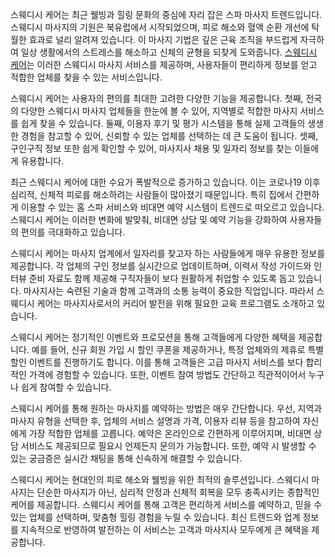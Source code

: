 <p>스웨디시 케어는 최근 웰빙과 힐링 문화의 중심에 자리 잡은 스파 마사지 트렌드입니다. 스웨디시 마사지의 기원은 북유럽에서 시작되었으며, 피로 해소와 혈액 순환 개선에 탁월한 효과로 널리 알려져 있습니다. 이 마사지 기법은 깊은 근육 조직을 부드럽게 자극하여 일상 생활에서의 스트레스를 해소하고 신체의 균형을 되찾게 도와줍니다. <a href="https://swedish.so/">스웨디시 케어</a>는 이러한 스웨디시 마사지 서비스를 제공하며, 사용자들이 편리하게 정보를 얻고 적합한 업체를 찾을 수 있는 서비스입니다.</p>
<p>스웨디시 케어는 사용자의 편의를 최대한 고려한 다양한 기능을 제공합니다. 첫째, 전국의 다양한 스웨디시 마사지 업체들을 한눈에 볼 수 있어, 지역별로 적합한 마사지 서비스를 쉽게 찾을 수 있습니다. 둘째, 이용자 후기 및 평가 시스템을 통해 실제 고객들의 생생한 경험을 참고할 수 있어, 신뢰할 수 있는 업체를 선택하는 데 큰 도움이 됩니다. 셋째, 구인구직 정보 또한 쉽게 확인할 수 있어, 마사지사 채용 및 일자리 정보를 찾는 이들에게 유용합니다.</p>
<p>최근 스웨디시 케어에 대한 수요가 폭발적으로 증가하고 있습니다. 이는 코로나19 이후 심리적, 신체적 피로를 해소하려는 사람들이 많아졌기 때문입니다. 특히 집에서 간편하게 이용할 수 있는 홈 스파 서비스와 비대면 예약 시스템이 트렌드로 떠오르고 있습니다. 스웨디시 케어는 이러한 변화에 발맞춰, 비대면 상담 및 예약 기능을 강화하여 사용자들의 편의를 극대화하고 있습니다.</p>
<p>스웨디시 케어는 마사지 업계에서 일자리를 찾고자 하는 사람들에게 매우 유용한 정보를 제공합니다. 각 업체의 구인 정보를 실시간으로 업데이트하며, 이력서 작성 가이드와 인터뷰 준비 자료도 함께 제공해 구직자들이 보다 원활하게 취업할 수 있도록 돕고 있습니다. 마사지사는 숙련된 기술과 함께 고객과의 소통 능력이 중요한 직업입니다. 따라서 스웨디시 케어는 마사지사로서의 커리어 발전을 위해 필요한 교육 프로그램도 소개하고 있습니다.</p>
<p>스웨디시 케어는 정기적인 이벤트와 프로모션을 통해 고객들에게 다양한 혜택을 제공합니다. 예를 들어, 신규 회원 가입 시 할인 쿠폰을 제공하거나, 특정 업체와의 제휴로 특별 할인 이벤트를 진행하기도 합니다. 이를 통해 고객들은 고급 마사지 서비스를 보다 합리적인 가격에 경험할 수 있습니다. 또한, 이벤트 참여 방법도 간단하고 직관적이어서 누구나 쉽게 참여할 수 있습니다.</p>
<p>스웨디시 케어를 통해 원하는 마사지를 예약하는 방법은 매우 간단합니다. 우선, 지역과 마사지 유형을 선택한 후, 업체의 서비스 설명과 가격, 이용자 리뷰 등을 참고하여 자신에게 가장 적합한 업체를 고릅니다. 예약은 온라인으로 간편하게 이루어지며, 비대면 상담 서비스도 제공되므로 필요시 언제든지 문의가 가능합니다. 또한, 예약 시 발생할 수 있는 궁금증은 실시간 채팅을 통해 신속하게 해결할 수 있습니다.</p>
<p>스웨디시 케어는 현대인의 피로 해소와 웰빙을 위한 최적의 솔루션입니다. 스웨디시 마사지는 단순한 마사지가 아닌, 심리적 안정과 신체적 회복을 모두 충족시키는 종합적인 케어를 제공합니다. 스웨디시 케어를 통해 고객은 편리하게 서비스를 예약하고, 믿을 수 있는 업체를 선택하며, 맞춤형 힐링 경험을 누릴 수 있습니다. 최신 트렌드와 업계 정보를 지속적으로 반영하여 발전하는 이 서비스는 고객과 마사지사 모두에게 큰 혜택을 제공합니다.</p>

